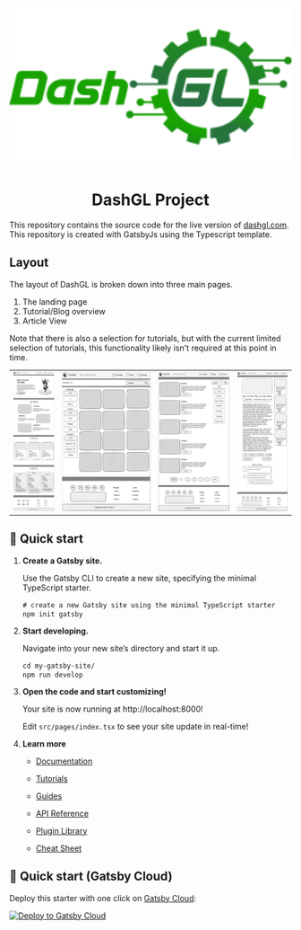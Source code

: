 <p align="center">
	<a href="https://dashgl.com">
		<img alt="DashGL" src="./src/images/green-logo.png" width="600" />
	</a>
</p>

<h1 align="center">
  DashGL Project
</h1>

This repository contains the source code for the live version of [dashgl.com](https://dashgl.com).
This repository is created with GatsbyJs using the Typescript template.


## Layout

The layout of DashGL is broken down into three main pages.

1. The landing page
2. Tutorial/Blog overview
3. Article View

Note that there is also a selection for tutorials, but with the current limited selection of
tutorials, this functionality likely isn't required at this point in time. 

<table width='100%'>
<tr>
	<td valign="top">
		<img alt="DashGL" src="./src/images/blockout-landing.png" />
	</td>
	<td valign="top">
		<img alt="DashGL" src="./src/images/blockout-tutorials.png"/>
	</td>
	<td valign="top">
		<img alt="DashGL" src="./src/images/blockout-blog.png" />
	</td>
	<td valign="top">
		<img alt="DashGL" src="./src/images/blockout-blog-post.png" />
	</td>
</tr>
</table>

## 🚀 Quick start

1.  **Create a Gatsby site.**

    Use the Gatsby CLI to create a new site, specifying the minimal TypeScript starter.

    ```shell
    # create a new Gatsby site using the minimal TypeScript starter
    npm init gatsby
    ```

2.  **Start developing.**

    Navigate into your new site’s directory and start it up.

    ```shell
    cd my-gatsby-site/
    npm run develop
    ```

3.  **Open the code and start customizing!**

    Your site is now running at http://localhost:8000!

    Edit `src/pages/index.tsx` to see your site update in real-time!

4.  **Learn more**

    - [Documentation](https://www.gatsbyjs.com/docs/?utm_source=starter&utm_medium=readme&utm_campaign=minimal-starter-ts)

    - [Tutorials](https://www.gatsbyjs.com/tutorial/?utm_source=starter&utm_medium=readme&utm_campaign=minimal-starter-ts)

    - [Guides](https://www.gatsbyjs.com/tutorial/?utm_source=starter&utm_medium=readme&utm_campaign=minimal-starter-ts)

    - [API Reference](https://www.gatsbyjs.com/docs/api-reference/?utm_source=starter&utm_medium=readme&utm_campaign=minimal-starter-ts)

    - [Plugin Library](https://www.gatsbyjs.com/plugins?utm_source=starter&utm_medium=readme&utm_campaign=minimal-starter-ts)

    - [Cheat Sheet](https://www.gatsbyjs.com/docs/cheat-sheet/?utm_source=starter&utm_medium=readme&utm_campaign=minimal-starter-ts)

## 🚀 Quick start (Gatsby Cloud)

Deploy this starter with one click on [Gatsby Cloud](https://www.gatsbyjs.com/cloud/):

[<img src="https://www.gatsbyjs.com/deploynow.svg" alt="Deploy to Gatsby Cloud">](https://www.gatsbyjs.com/dashboard/deploynow?url=https://github.com/gatsbyjs/gatsby-starter-minimal-ts)
